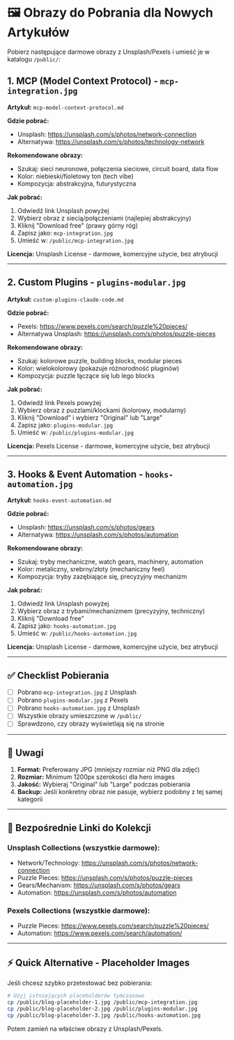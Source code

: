 # 🖼️ Obrazy do Pobrania dla Nowych Artykułów

Pobierz następujące darmowe obrazy z Unsplash/Pexels i umieść je w katalogu `/public/`:

## 1. MCP (Model Context Protocol) - `mcp-integration.jpg`

**Artykuł:** `mcp-model-context-protocol.md`

**Gdzie pobrać:**
- Unsplash: https://unsplash.com/s/photos/network-connection
- Alternatywa: https://unsplash.com/s/photos/technology-network

**Rekomendowane obrazy:**
- Szukaj: sieci neuronowe, połączenia sieciowe, circuit board, data flow
- Kolor: niebieski/fioletowy ton (tech vibe)
- Kompozycja: abstrakcyjna, futurystyczna

**Jak pobrać:**
1. Odwiedź link Unsplash powyżej
2. Wybierz obraz z siecią/połączeniami (najlepiej abstrakcyjny)
3. Kliknij "Download free" (prawy górny róg)
4. Zapisz jako: `mcp-integration.jpg`
5. Umieść w: `/public/mcp-integration.jpg`

**Licencja:** Unsplash License - darmowe, komercyjne użycie, bez atrybucji

---

## 2. Custom Plugins - `plugins-modular.jpg`

**Artykuł:** `custom-plugins-claude-code.md`

**Gdzie pobrać:**
- Pexels: https://www.pexels.com/search/puzzle%20pieces/
- Alternatywa Unsplash: https://unsplash.com/s/photos/puzzle-pieces

**Rekomendowane obrazy:**
- Szukaj: kolorowe puzzle, building blocks, modular pieces
- Kolor: wielokolorowy (pokazuje różnorodność pluginów)
- Kompozycja: puzzle łączące się lub lego blocks

**Jak pobrać:**
1. Odwiedź link Pexels powyżej
2. Wybierz obraz z puzzlami/klockami (kolorowy, modularny)
3. Kliknij "Download" i wybierz "Original" lub "Large"
4. Zapisz jako: `plugins-modular.jpg`
5. Umieść w: `/public/plugins-modular.jpg`

**Licencja:** Pexels License - darmowe, komercyjne użycie, bez atrybucji

---

## 3. Hooks & Event Automation - `hooks-automation.jpg`

**Artykuł:** `hooks-event-automation.md`

**Gdzie pobrać:**
- Unsplash: https://unsplash.com/s/photos/gears
- Alternatywa: https://unsplash.com/s/photos/automation

**Rekomendowane obrazy:**
- Szukaj: tryby mechaniczne, watch gears, machinery, automation
- Kolor: metaliczny, srebrny/złoty (mechaniczny feel)
- Kompozycja: tryby zazębiające się, precyzyjny mechanizm

**Jak pobrać:**
1. Odwiedź link Unsplash powyżej
2. Wybierz obraz z trybami/mechanizmem (precyzyjny, techniczny)
3. Kliknij "Download free"
4. Zapisz jako: `hooks-automation.jpg`
5. Umieść w: `/public/hooks-automation.jpg`

**Licencja:** Unsplash License - darmowe, komercyjne użycie, bez atrybucji

---

## ✅ Checklist Pobierania

- [ ] Pobrano `mcp-integration.jpg` z Unsplash
- [ ] Pobrano `plugins-modular.jpg` z Pexels
- [ ] Pobrano `hooks-automation.jpg` z Unsplash
- [ ] Wszystkie obrazy umieszczone w `/public/`
- [ ] Sprawdzono, czy obrazy wyświetlają się na stronie

---

## 📝 Uwagi

1. **Format:** Preferowany JPG (mniejszy rozmiar niż PNG dla zdjęć)
2. **Rozmiar:** Minimum 1200px szerokości dla hero images
3. **Jakość:** Wybieraj "Original" lub "Large" podczas pobierania
4. **Backup:** Jeśli konkretny obraz nie pasuje, wybierz podobny z tej samej kategorii

---

## 🔗 Bezpośrednie Linki do Kolekcji

### Unsplash Collections (wszystkie darmowe):
- Network/Technology: https://unsplash.com/s/photos/network-connection
- Puzzle Pieces: https://unsplash.com/s/photos/puzzle-pieces
- Gears/Mechanism: https://unsplash.com/s/photos/gears
- Automation: https://unsplash.com/s/photos/automation

### Pexels Collections (wszystkie darmowe):
- Puzzle Pieces: https://www.pexels.com/search/puzzle%20pieces/
- Automation: https://www.pexels.com/search/automation/

---

## ⚡ Quick Alternative - Placeholder Images

Jeśli chcesz szybko przetestować bez pobierania:

```bash
# Użyj istniejących placeholderów tymczasowo
cp /public/blog-placeholder-1.jpg /public/mcp-integration.jpg
cp /public/blog-placeholder-2.jpg /public/plugins-modular.jpg
cp /public/blog-placeholder-3.jpg /public/hooks-automation.jpg
```

Potem zamień na właściwe obrazy z Unsplash/Pexels.
